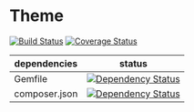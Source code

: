 Theme
=======

[![Build Status](https://travis-ci.org/NetCommons3/Theme.svg)](https://travis-ci.org/NetCommons3/Theme)
[![Coverage Status](https://coveralls.io/repos/NetCommons3/Theme/badge.png)](https://coveralls.io/r/NetCommons3/Theme)

| dependencies | status |
| ------------ | ------ |
| Gemfile | [![Dependency Status](https://www.versioneye.com/user/projects/52f1cc16ec13757904000127/badge.png)](https://www.versioneye.com/user/projects/52f1cc16ec13757904000127) |
| composer.json | [![Dependency Status](https://www.versioneye.com/user/projects/52f1cc19ec13756b480000c4/badge.png)](https://www.versioneye.com/user/projects/52f1cc19ec13756b480000c4) |
